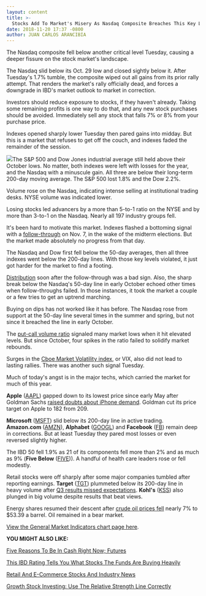 ```yaml
---
layout: content
title: >-
  Stocks Add To Market's Misery As Nasdaq Composite Breaches This Key Level
date: 2018-11-20 17:37 -0800
author: JUAN CARLOS ARANCIBIA
---
```






The Nasdaq composite fell below another critical level Tuesday, causing a deeper fissure on the stock market's landscape.




The Nasdaq slid below its Oct. 29 low and closed sightly below it. After Tuesday's 1.7% tumble, the composite wiped out all gains from its prior rally attempt. That renders the market's rally officially dead, and forces a downgrade in IBD's market outlook to market in correction.


Investors should reduce exposure to stocks, if they haven't already. Taking some remaining profits is one way to do that, and any new stock purchases should be avoided. Immediately sell any stock that falls 7% or 8% from your purchase price.


Indexes opened sharply lower Tuesday then pared gains into midday. But this is a market that refuses to get off the couch, and indexes faded the remainder of the session.


![](https://www.investors.com/wp-content/uploads/2018/11/2MP112018-252x300.jpg)The S&P 500 and Dow Jones industrial average still held above their October lows. No matter, both indexes were left with losses for the year, and the Nasdaq with a minuscule gain. All three are below their long-term 200-day moving average. The S&P 500 lost 1.8% and the Dow 2.2%.


Volume rose on the Nasdaq, indicating intense selling at institutional trading desks. NYSE volume was indicated lower.


Losing stocks led advancers by a more than 5-to-1 ratio on the NYSE and by more than 3-to-1 on the Nasdaq. Nearly all 197 industry groups fell.


It's been hard to motivate this market. Indexes flashed a bottoming signal with a [follow-through](https://www.investors.com/how-to-invest/investors-corner/how-to-find-next-stock-market-bottom/) on Nov. 7, in the wake of the midterm elections. But the market made absolutely no progress from that day.


The Nasdaq and Dow first fell below the 50-day averages, then all three indexes went below the 200-day lines. With those key levels violated, it just got harder for the market to find a footing.


[Distribution](https://www.investors.com/how-to-invest/investors-corner/how-to-spot-stock-market-tops-track-the-distribution-days/) soon after the follow-through was a bad sign. Also, the sharp break below the Nasdaq's 50-day line in early October echoed other times when follow-throughs failed. In those instances, it took the market a couple or a few tries to get an uptrend marching.


Buying on dips has not worked like it has before. The Nasdaq rose from support at the 50-day line several times in the summer and spring, but not since it breached the line in early October.


The [put-call volume ratio](https://research.investors.com/psychological-market-indicators/chart?type=putcall) signaled many market lows when it hit elevated levels. But since October, four spikes in the ratio failed to solidify market rebounds.


Surges in the [Cboe Market Volatility index](https://research.investors.com/psychological-market-indicators/chart?type=volatility), or VIX, also did not lead to lasting rallies. There was another such signal Tuesday.


Much of today's angst is in the major techs, which carried the market for much of this year.


**Apple** ([AAPL](https://research.investors.com/quote.aspx?symbol=AAPL)) gapped down to its lowest price since early May after Goldman Sachs [raised doubts about iPhone demand](https://www.investors.com/news/technology/click/apple-stock-goldman-sachs-cut/). Goldman cut its price target on Apple to 182 from 209.


**Microsoft** ([MSFT](https://research.investors.com/quote.aspx?symbol=MSFT)) slid below its 200-day line in active trading. **Amazon.com** ([AMZN](https://research.investors.com/quote.aspx?symbol=AMZN)), **Alphabet** ([GOOGL](https://research.investors.com/quote.aspx?symbol=GOOGL)) and **Facebook** ([FB](https://research.investors.com/quote.aspx?symbol=FB)) remain deep in corrections. But at least Tuesday they pared most losses or even reversed slightly higher.


The IBD 50 fell 1.9% as 21 of its components fell more than 2% and as much as 9% (**Five Below** ([FIVE](https://research.investors.com/quote.aspx?symbol=FIVE))). A handful of health care leaders rose or fell modestly.


Retail stocks were off sharply after some major companies tumbled after reporting earnings. **Target** ([TGT](https://research.investors.com/quote.aspx?symbol=TGT)) plummeted below its 200-day line in heavy volume after [Q3 results missed expectations](https://www.investors.com/news/target-earnings-target-stock-kohls-earnings-kohls-stock/). **Kohl's** ([KSS](https://research.investors.com/quote.aspx?symbol=KSS)) also plunged in big volume despite results that beat views.


Energy shares resumed their descent after [crude oil prices fell](https://www.cnbc.com/2018/11/20/oil-markets-opec-crude-supply-in-focus.html) nearly 7% to $53.39 a barrel. Oil remained in a bear market.


[View the General Market Indicators chart page here](https://www.investors.com/wp-content/uploads/2018/11/IBD2011154812GMI.pdf).


**YOU MIGHT ALSO LIKE:**


[Five Reasons To Be In Cash Right Now; Futures](https://www.investors.com/market-trend/stock-market-today/dow-jones-futures-apple-stock-tesla-stock-market-sell-off/)


[This IBD Rating Tells You What Stocks The Funds Are Buying Heavily](https://www.investors.com/how-to-invest/investors-corner/stocks-funds-are-buying/)


[Retail And E-Commerce Stocks And Industry News](http://www.investors.com/news/retail-and-e-commerce-stocks-and-industry-news)


[Growth Stock Investing: Use The Relative Strength Line Correctly](https://www.investors.com/market-trend/stock-market-today/apple-trillion-value-stocks/)


 


 





